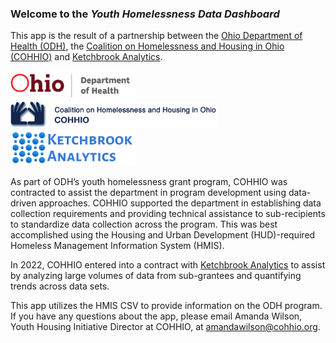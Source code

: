 ### Welcome to the *Youth Homelessness Data Dashboard*

This app is the result of a partnership between the [Ohio Department of Health (ODH)](https://odh.ohio.gov/), the [Coalition on Homelessness and Housing in Ohio (COHHIO)](https://cohhio.org/) and [Ketchbrook Analytics](https://www.ketchbrookanalytics.com).

<div id="welcome-text">
  <p float="left">
    <img src="odh_logo.png" width="200" />
    <img src="cohhio_logo.png" width="330" /> 
    <img src="ketchbrook_logo.png" width="200" />
  </p>
</div>

As part of ODH’s youth homelessness grant program, COHHIO was contracted to assist the department in program development using data-driven approaches. COHHIO supported the department in establishing data collection requirements and providing technical assistance to sub-recipients to standardize data collection across the program. This was best accomplished using the Housing and Urban Development (HUD)-required Homeless Management Information System (HMIS).

In 2022, COHHIO entered into a contract with [Ketchbrook Analytics](https://www.ketchbrookanalytics.com) to assist by analyzing large volumes of data from sub-grantees and quantifying trends across data sets.

This app utilizes the HMIS CSV to provide information on the ODH program. If you have any questions about the app, please email Amanda Wilson, Youth Housing Initiative Director at COHHIO, at [amandawilson@cohhio.org](mailto:amandawilson@cohhio.org).

<!--- Please see the [Help](#tab-help_page) page on the left-hand sidebar menu for more information on how to navigate the app. --->
